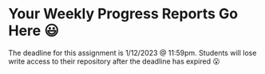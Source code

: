 # Your Weekly Progress Reports Go Here :smiley:

The deadline for this assignment is 1/12/2023 @ 11:59pm. Students will lose write access to their repository after the deadline has expired :open_mouth:
